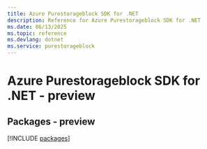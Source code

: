 ```yaml
---
title: Azure Purestorageblock SDK for .NET
description: Reference for Azure Purestorageblock SDK for .NET
ms.date: 06/13/2025
ms.topic: reference
ms.devlang: dotnet
ms.service: purestorageblock
---
```

# Azure Purestorageblock SDK for .NET - preview
## Packages - preview
[!INCLUDE [packages](purestorageblock-index.md)]